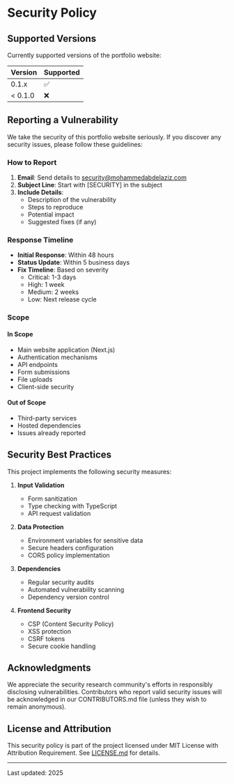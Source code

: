 # Security Policy

## Supported Versions

Currently supported versions of the portfolio website:

| Version | Supported          |
| ------- | ------------------ |
| 0.1.x   | :white_check_mark: |
| < 0.1.0 | :x:                |

## Reporting a Vulnerability

We take the security of this portfolio website seriously. If you discover any security issues, please follow these guidelines:

### How to Report

1. **Email**: Send details to security@mohammedabdelaziz.com
2. **Subject Line**: Start with [SECURITY] in the subject
3. **Include Details**:
   - Description of the vulnerability
   - Steps to reproduce
   - Potential impact
   - Suggested fixes (if any)

### Response Timeline

- **Initial Response**: Within 48 hours
- **Status Update**: Within 5 business days
- **Fix Timeline**: Based on severity
  - Critical: 1-3 days
  - High: 1 week
  - Medium: 2 weeks
  - Low: Next release cycle

### Scope

#### In Scope

- Main website application (Next.js)
- Authentication mechanisms
- API endpoints
- Form submissions
- File uploads
- Client-side security

#### Out of Scope

- Third-party services
- Hosted dependencies
- Issues already reported

## Security Best Practices

This project implements the following security measures:

1. **Input Validation**

   - Form sanitization
   - Type checking with TypeScript
   - API request validation

2. **Data Protection**

   - Environment variables for sensitive data
   - Secure headers configuration
   - CORS policy implementation

3. **Dependencies**

   - Regular security audits
   - Automated vulnerability scanning
   - Dependency version control

4. **Frontend Security**
   - CSP (Content Security Policy)
   - XSS protection
   - CSRF tokens
   - Secure cookie handling

## Acknowledgments

We appreciate the security research community's efforts in responsibly disclosing vulnerabilities. Contributors who report valid security issues will be acknowledged in our CONTRIBUTORS.md file (unless they wish to remain anonymous).

## License and Attribution

This security policy is part of the project licensed under MIT License with Attribution Requirement. See [LICENSE.md](LICENSE.md) for details.

---

Last updated: 2025
